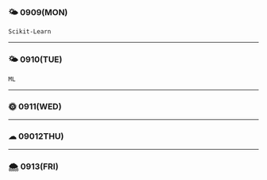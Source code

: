 
### 🌤 0909(MON)
    Scikit-Learn
    
---

### 🌤 0910(TUE)
    ML


---

### 🌞 0911(WED)
 
---

### ☁ 09012THU)


---

### 🌨 0913(FRI)

